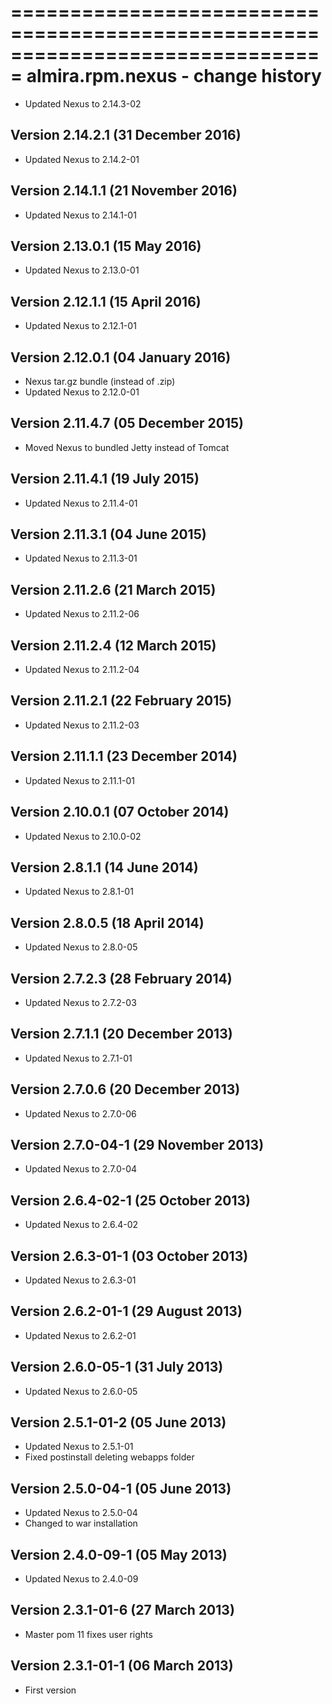 ===============================================================================
almira.rpm.nexus - change history
===============================================================================


* Updated Nexus to 2.14.3-02


Version 2.14.2.1 (31 December 2016)
-----------------------------------
* Updated Nexus to 2.14.2-01


Version 2.14.1.1 (21 November 2016)
-----------------------------------
* Updated Nexus to 2.14.1-01


Version 2.13.0.1 (15 May 2016)
------------------------------
* Updated Nexus to 2.13.0-01


Version 2.12.1.1 (15 April 2016)
--------------------------------
* Updated Nexus to 2.12.1-01


Version 2.12.0.1 (04 January 2016)
----------------------------------
* Nexus tar.gz bundle (instead of .zip)
* Updated Nexus to 2.12.0-01


Version 2.11.4.7 (05 December 2015)
-----------------------------------
* Moved Nexus to bundled Jetty instead of Tomcat


Version 2.11.4.1 (19 July 2015)
-------------------------------
* Updated Nexus to 2.11.4-01


Version 2.11.3.1 (04 June 2015)
-------------------------------
* Updated Nexus to 2.11.3-01


Version 2.11.2.6 (21 March 2015)
--------------------------------
* Updated Nexus to 2.11.2-06


Version 2.11.2.4 (12 March 2015)
--------------------------------
* Updated Nexus to 2.11.2-04


Version 2.11.2.1 (22 February 2015)
-----------------------------------
* Updated Nexus to 2.11.2-03


Version 2.11.1.1 (23 December 2014)
-----------------------------------
* Updated Nexus to 2.11.1-01


Version 2.10.0.1 (07 October 2014)
----------------------------------
* Updated Nexus to 2.10.0-02


Version 2.8.1.1 (14 June 2014)
------------------------------
* Updated Nexus to 2.8.1-01


Version 2.8.0.5 (18 April 2014)
----------------------------------
* Updated Nexus to 2.8.0-05


Version 2.7.2.3 (28 February 2014)
----------------------------------
* Updated Nexus to 2.7.2-03


Version 2.7.1.1 (20 December 2013)
----------------------------------
* Updated Nexus to 2.7.1-01


Version 2.7.0.6 (20 December 2013)
----------------------------------
* Updated Nexus to 2.7.0-06


Version 2.7.0-04-1 (29 November 2013)
-------------------------------------
* Updated Nexus to 2.7.0-04


Version 2.6.4-02-1 (25 October 2013)
------------------------------------
* Updated Nexus to 2.6.4-02


Version 2.6.3-01-1 (03 October 2013)
------------------------------------
* Updated Nexus to 2.6.3-01


Version 2.6.2-01-1 (29 August 2013)
-----------------------------------
* Updated Nexus to 2.6.2-01


Version 2.6.0-05-1 (31 July 2013)
---------------------------------
* Updated Nexus to 2.6.0-05


Version 2.5.1-01-2 (05 June 2013)
---------------------------------
* Updated Nexus to 2.5.1-01
* Fixed postinstall deleting webapps folder


Version 2.5.0-04-1 (05 June 2013)
---------------------------------
* Updated Nexus to 2.5.0-04
* Changed to war installation


Version 2.4.0-09-1 (05 May 2013)
--------------------------------
* Updated Nexus to 2.4.0-09


Version 2.3.1-01-6 (27 March 2013)
----------------------------------
* Master pom 11 fixes user rights


Version 2.3.1-01-1 (06 March 2013)
----------------------------------
* First version
